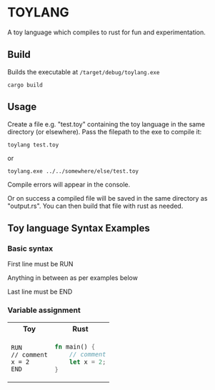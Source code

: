 # TOYLANG

A toy language which compiles to rust for fun and experimentation.

## Build

Builds the executable at `/target/debug/toylang.exe`

```
cargo build
```

## Usage

Create a file e.g. "test.toy" containing the toy language in the same directory (or elsewhere). Pass the filepath to the exe to compile it:

```
toylang test.toy
```

or

```
toylang.exe ../../somewhere/else/test.toy
```

Compile errors will appear in the console.

Or on success a compiled file will be saved in the same directory as "output.rs".
You can then build that file with rust as needed.

## Toy language Syntax Examples

### Basic syntax

First line must be RUN

Anything in between as per examples below

Last line must be END

### Variable assignment

<table><tr><th>Toy</th><th>Rust</th></tr><tr><td>

```
RUN
// comment
x = 2
END
```

</td><td>

```rust
fn main() {
    // comment
    let x = 2;
}
```

</td></tr></table>
